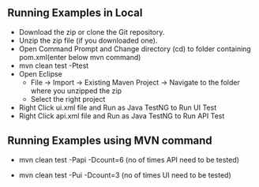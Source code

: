 

## Running Examples in Local
- Download the zip or clone the Git repository.
- Unzip the zip file (if you downloaded one).
- Open Command Prompt and Change directory (cd) to folder containing pom.xml(enter below mvn command)
- mvn clean test -Ptest
- Open Eclipse 
   - File -> Import -> Existing Maven Project -> Navigate to the folder where you unzipped the zip
   - Select the right project
- Right Click ui.xml file and Run as Java TestNG to Run UI Test
- Right Click api.xml file and Run as Java TestNG to Run API Test


## Running Examples using MVN command

- mvn clean test -Papi -Dcount=6 (no of times API need to be tested) 


- mvn clean test -Pui -Dcount=3 (no of times UI need to be tested)







